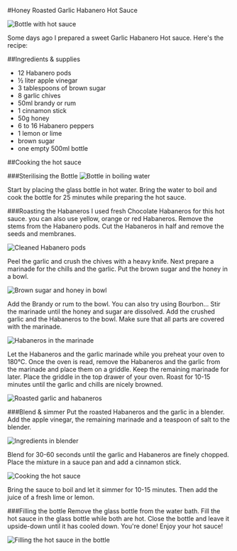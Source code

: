 #Honey Roasted Garlic Habanero Hot Sauce

![Bottle with hot sauce](http://farm9.staticflickr.com/8340/8214099328_31f4e94cc5_c.jpg "Honey Habanero Hot Sauce")


Some days ago I prepared a sweet Garlic Habanero Hot sauce. Here's the recipe:  

##Ingredients & supplies

- 12 Habanero pods
- ½ liter apple vinegar
- 3 tablespoons of brown sugar
- 8 garlic chives
- 50ml brandy or rum
- 1 cinnamon stick
- 50g honey
- 6 to 16 Habanero peppers  
- 1 lemon or lime
- brown sugar
- one empty 500ml bottle 

##Cooking the hot sauce

###Sterilising the Bottle
![Bottle in boiling water](http://farm9.staticflickr.com/8058/8213035785_41350885a8_c.jpg "Bottle in boiling water")

Start by placing the glass bottle in hot water. Bring the water to boil and cook the bottle for 25 minutes while preparing the hot sauce.

###Roasting the Habaneros
I used fresh Chocolate Habaneros for this hot sauce. you can also use yellow, orange or red Habaneros. Remove the stems from the Habanero pods. Cut the Habaneros in half and remove the seeds and membranes.

![Cleaned Habanero pods](http://farm9.staticflickr.com/8343/8214118252_534ac43be8_c.jpg "Habanero pods")

Peel the garlic and crush the chives with a heavy knife. Next prepare a marinade for the chills and the garlic. Put the brown sugar and the honey in a bowl.  

![Brown sugar and honey in bowl](http://farm9.staticflickr.com/8343/8213029985_01129ddc32_c.jpg "Preparing the marinade")

Add the Brandy or rum to the bowl. You can also try using Bourbon… Stir the marinade until the honey and sugar are dissolved. Add the crushed garlic and the Habaneros to the bowl. Make sure that all parts are covered with the marinade.

![Habaneros in the marinade](http://farm9.staticflickr.com/8337/8213034713_dc90dcca44_c.jpg "Habaneros in the marinade")

Let the Habaneros and the garlic marinade while you preheat your oven to 180°C. Once the oven is read, remove the Habaneros and the garlic from the marinade and place them on a griddle. Keep the remaining marinade for later. Place the griddle in the top drawer of your oven. Roast for 10-15 minutes until the garlic and chills are nicely browned.

![Roasted garlic and habaneros](http://farm9.staticflickr.com/8207/8214120304_3268f790e3_c.jpg "Roasted garlic and Habaneros")

###Blend & simmer
Put the roasted Habaneros and the garlic in a blender. Add the apple vinegar, the remaining marinade and a teaspoon of salt to the blender.

![Ingredients in blender](http://farm9.staticflickr.com/8480/8213033211_43c8583ccb_c.jpg "Ingredients in blender")

Blend for 30-60 seconds until the garlic and Habaneros are finely chopped. Place the mixture in a sauce pan and add a cinnamon stick.

![Cooking the hot sauce](http://farm9.staticflickr.com/8337/8214115382_87e00e471b_c.jpg "Cooking the hot sauce")

Bring the sauce to boil and let it simmer for 10-15 minutes. Then add the juice of a fresh lime or lemon.


###Filling the bottle
Remove the glass bottle from the water bath. Fill the hot sauce in the glass bottle while both are hot. Close the bottle and leave it upside-down until it has cooled down. You're done! Enjoy your hot sauce!

![Filling the hot sauce in the bottle](http://farm9.staticflickr.com/8057/8213026905_b370b34c91_c.jpg "Hot sauce is almost ready!")